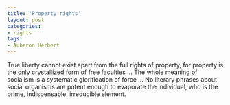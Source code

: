 ```yaml
---
title: 'Property rights'
layout: post
categories:
- rights
tags:
- Auberon Herbert
---
```


True liberty cannot exist apart from the full rights of property, for property is the only crystallized form of free faculties ... The whole meaning of socialism is a systematic glorification of force ... No literary phrases about social organisms are potent enough to evaporate the individual, who is the prime, indispensable, irreducible element.